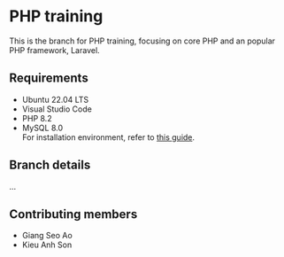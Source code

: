 # PHP training
This is the branch for PHP training, focusing on core PHP and an popular PHP framework, Laravel.
## Requirements
- Ubuntu 22.04 LTS
- Visual Studio Code
- PHP 8.2
- MySQL 8.0  
For installation environment, refer to [this guide](/env_setup/env_setup.md).
## Branch details
...
## Contributing members
- Giang Seo Ao
- Kieu Anh Son
